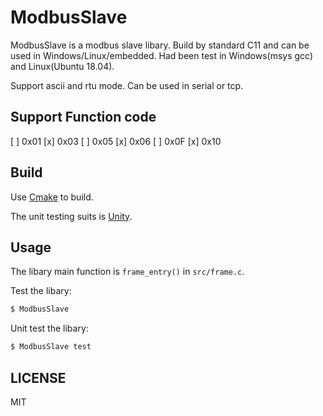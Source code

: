 # ModbusSlave

ModbusSlave is a modbus slave libary. Build by standard C11 and can be used in Windows/Linux/embedded. Had been test in Windows(msys gcc) and Linux(Ubuntu 18.04).

Support ascii and rtu mode. Can be used in serial or tcp.

## Support Function code

[ ] 0x01
[x] 0x03
[ ] 0x05
[x] 0x06
[ ] 0x0F
[x] 0x10

## Build

Use [Cmake](https://github.com/Kitware/CMake) to build.

The unit testing suits is [Unity](https://github.com/ThrowTheSwitch/Unity).

## Usage

The libary main function is `frame_entry()` in `src/frame.c`.

Test the libary:

```bash
$ ModbusSlave
```

Unit test the libary:

```bash
$ ModbusSlave test
```

## LICENSE

MIT

